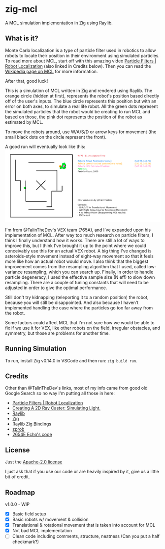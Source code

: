 # zig-mcl

A MCL simulation implementation in Zig using Raylib.

## What is it?
Monte Carlo localization is a type of particle filter used in robotics to allow
robots to locate their position in their environment using simulated particles.
To read more about MCL, start off with this amazing video [Particle Filters |
Robot Localization](https://www.youtube.com/watch?v=ydC0mE0ZYSA) (also linked in
Credits below). Then you can read the [Wikipedia page on
MCL](https://en.wikipedia.org/wiki/Monte_Carlo_localization) for more
information.

After that, good luck!

This is a simulation of MCL written in Zig and rendered using Raylib. The orange
circle (hidden at first), represents the robot's position based directly off of
the user's inputs. The blue circle represents this position but with an error on
both axes, to simulate a real life robot. All the green dots represent the
simulated particles that the robot would be creating to run MCL and based on
those, the pink dot represents the position of the robot as estimated by MCL. 

To move the robots around, use W/A/S/D or arrow keys for movement (the small black dots on the
circle represent the front).

A good run will eventually look like this: 
![A screenshot of the simulation running](/latestRun.png)

I'm from @TalinTheDev's VEX team (765A), and I've expanded upon his implementation
of MCL. After way too much research on particle filters, I think I finally understand
how it works. There are still a lot of ways to improve this, but I think I've brought
it up to the point where we could conceivably use this for an actual VEX robot. A big
thing I've changed is asteroids-style movement instead of eight-way movement so that
it feels more like how an actual robot would move. I also think that the biggest
improvement comes from the resampling algorithm that I used, called low-variance
resampling, which you can search up. Finally, in order to handle particle degeneracy,
I used the effective sample size (N eff) to slow down resampling. There are a couple
of tuning constants that will need to be adjusted in order to give the optimal
performance.

Still don't try kidnapping (teleporting it to a random position) the robot,
because you will still be disappointed. And also because I haven't implemented
handling the case where the particles go too far away from the robot.

Some factors could affect MCL that I'm not sure how we would be able to
fix if we use it for VEX, like other robots on the field, irregular obstacles,
and symmetry, but those are problems for another time.

## Running Simulation
To run, install Zig v0.14.0 in VSCode and then run: `zig build run`.

## Credits
Other than @TalinTheDev's links, most of my info came from good old Google Search so no way I'm putting all those in here:
- [Particle Filters | Robot
  Localization](https://www.youtube.com/watch?v=ydC0mE0ZYSA)
- [Creating A 2D Ray Caster: Simulating
  Light.](https://medium.com/@apoorvaencoder/creating-a-2d-ray-caster-simulating-light-3ea150ce3435)
- [Raylib](https://www.raylib.com/)
- [Zig](https://ziglang.org/)
- [Raylib Zig Bindings](https://github.com/Not-Nik/raylib-zig)
- [zprob](https://github.com/pblischak/zprob)
- [2654E Echo's code](https://github.com/alexDickhans/echo/tree/main)

## License
Just the [Apache-2.0 license](https://www.apache.org/licenses/LICENSE-2.0.txt)

I just ask that if you use our code or are heavily inspired by it, give us a
little bit of credit.

## Roadmap

v1.0.0 - WIP
- [x] Basic field setup
- [x] Basic robots w/ movement & collision
- [x] Translational & rotational movement that is taken into account for MCL
- [x] Not bad MCL implementation
- [ ] Clean code including comments, structure, neatness (Can you put a half checkmark?)
